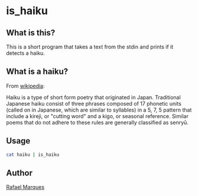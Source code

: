# is_haiku

## What is this?

This is a short program that takes a text from the stdin and prints if it detects a haiku.

## What is a haiku?

From [wikipedia](https://en.wikipedia.org/wiki/Haiku):

Haiku is a type of short form poetry that originated in Japan. 
Traditional Japanese haiku consist of three phrases composed of 17 
phonetic units (called on in Japanese, which are similar to syllables) 
in a 5, 7, 5 pattern that include a kireji, or "cutting word" and a kigo, or seasonal reference.
Similar poems that do not adhere to these rules are generally classified as senryū.

## Usage

```bash
cat haiku | is_haiku
```

## Author

[Rafael Marques](https://github.com/RafaelMDM)

